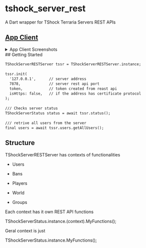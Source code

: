# tshock_server_rest

A Dart wrapper for TShock Terraria Servers REST APIs

## [App Client](https://github.com/KohlsAdrian/tshock_server_rest_client)

<details>
<summary>App Client Screenshots</summary>
    
   ![](https://github.com/KohlsAdrian/tshock_server_rest_client/blob/master/sss/Simulator%20Screen%20Shot%20-%20iPhone%208%20Plus%20-%202021-02-17%20at%2014.41.09.png)
   ![](https://github.com/KohlsAdrian/tshock_server_rest_client/blob/master/sss/Simulator%20Screen%20Shot%20-%20iPhone%208%20Plus%20-%202021-02-17%20at%2014.41.12.png)
   ![](https://github.com/KohlsAdrian/tshock_server_rest_client/blob/master/sss/Simulator%20Screen%20Shot%20-%20iPhone%208%20Plus%20-%202021-02-17%20at%2014.41.16.png)
   ![](https://github.com/KohlsAdrian/tshock_server_rest_client/blob/master/sss/Simulator%20Screen%20Shot%20-%20iPhone%208%20Plus%20-%202021-02-17%20at%2014.41.18.png)
   ![](https://github.com/KohlsAdrian/tshock_server_rest_client/blob/master/sss/Simulator%20Screen%20Shot%20-%20iPhone%208%20Plus%20-%202021-02-17%20at%2014.41.23.png)
   ![](https://github.com/KohlsAdrian/tshock_server_rest_client/blob/master/sss/Simulator%20Screen%20Shot%20-%20iPhone%208%20Plus%20-%202021-02-17%20at%2014.41.26.png)
   ![](https://github.com/KohlsAdrian/tshock_server_rest_client/blob/master/sss/Simulator%20Screen%20Shot%20-%20iPhone%208%20Plus%20-%202021-02-17%20at%2014.41.28.png)
   ![](https://github.com/KohlsAdrian/tshock_server_rest_client/blob/master/sss/Simulator%20Screen%20Shot%20-%20iPhone%208%20Plus%20-%202021-02-17%20at%2014.41.33.png)
   ![](https://github.com/KohlsAdrian/tshock_server_rest_client/blob/master/sss/Simulator%20Screen%20Shot%20-%20iPhone%208%20Plus%20-%202021-02-17%20at%2014.41.36.png)
   ![](https://github.com/KohlsAdrian/tshock_server_rest_client/blob/master/sss/Simulator%20Screen%20Shot%20-%20iPhone%208%20Plus%20-%202021-02-17%20at%2014.41.38.png)
   ![](https://github.com/KohlsAdrian/tshock_server_rest_client/blob/master/sss/Simulator%20Screen%20Shot%20-%20iPhone%208%20Plus%20-%202021-02-17%20at%2014.41.43.png)
   ![](https://github.com/KohlsAdrian/tshock_server_rest_client/blob/master/sss/Simulator%20Screen%20Shot%20-%20iPhone%208%20Plus%20-%202021-02-17%20at%2014.41.52.png)
   ![](https://github.com/KohlsAdrian/tshock_server_rest_client/blob/master/sss/Simulator%20Screen%20Shot%20-%20iPhone%208%20Plus%20-%202021-02-17%20at%2014.41.58.png)
   ![](https://github.com/KohlsAdrian/tshock_server_rest_client/blob/master/sss/Simulator%20Screen%20Shot%20-%20iPhone%208%20Plus%20-%202021-02-17%20at%2014.42.00.png)
    
</details>
## Getting Started

    TShockServerRESTServer tssr = TShockServerRESTServer.instance;
    
    tssr.init(
      '127.0.0.1',      // server address
      7878,             // server rest api port
      token,            // token created from reast api
      isHttps: false,   // if the address has certificate protocol
    );
    
    /// Checks server status
    TShockServerStatus status = await tssr.status();
    
    /// retrive all users from the server
    final users = await tssr.users.getAllUsers();
    
## Structure

TShockServerRESTServer has contexts of functionalities

  * Users
  
  * Bans
  
  * Players
  
  * World
  
  * Groups
  
Each context has it own REST API functions

  TShockServerStatus.instance.(context).MyFunctions();
  
Geral context is just

  TShockServerStatus.instance.MyFunctions();
